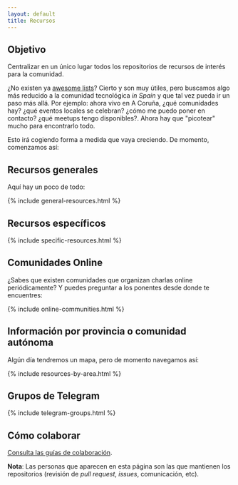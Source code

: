 ```yaml
---
layout: default
title: Recursos
---
```


## Objetivo

Centralizar en un único lugar todos los repositorios de recursos de interés para la comunidad.

¿No existen ya [awesome lists](https://github.com/sindresorhus/awesome)? Cierto y son muy útiles, pero buscamos algo más reducido a la comunidad tecnológica _in Spain_ y que tal vez pueda ir un paso más allá. Por ejemplo: ahora vivo en A Coruña, ¿qué comunidades hay? ¿qué eventos locales se celebran? ¿cómo me puedo poner en contacto? ¿qué meetups tengo disponibles?. Ahora hay que "picotear" mucho para encontrarlo todo.

Esto irá cogiendo forma a medida que vaya creciendo. De momento, comenzamos así:

## Recursos generales

Aquí hay un poco de todo:

{% include general-resources.html %}

## Recursos específicos

{% include specific-resources.html %}

## Comunidades Online

¿Sabes que existen comunidades que organizan charlas online periódicamente? Y puedes preguntar a los ponentes desde donde te encuentres:

{% include online-communities.html %}

## Información por provincia o comunidad autónoma

Algún día tendremos un mapa, pero de momento navegamos así:

{% include resources-by-area.html %}

## Grupos de Telegram

{% include telegram-groups.html %}

## Cómo colaborar

[Consulta las guías de colaboración](https://github.com/comunidad-tecnologica/comunidad-tecnologica/blob/master/CONTRIBUTING.md).

**Nota**: Las personas que aparecen en esta página son las que mantienen los repositorios (revisión de _pull request_, _issues_, comunicación, etc).
